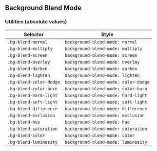 ## Background Blend Mode

### Utilities (absolute values)

| Selector                | Style                                |
| ----------------------- | ------------------------------------ |
| `.bg-blend-normal`      | `background-blend-mode: normal`      |
| `.bg-blend-multiply`    | `background-blend-mode: multiply`    |
| `.bg-blend-screen`      | `background-blend-mode: screen`      |
| `.bg-blend-overlay`     | `background-blend-mode: overlay`     |
| `.bg-blend-darken`      | `background-blend-mode: darken`      |
| `.bg-blend-lighten`     | `background-blend-mode: lighten`     |
| `.bg-blend-color-dodge` | `background-blend-mode: color-dodge` |
| `.bg-blend-color-burn`  | `background-blend-mode: color-burn`  |
| `.bg-blend-hard-light`  | `background-blend-mode: hard-light`  |
| `.bg-blend-soft-light`  | `background-blend-mode: soft-light`  |
| `.bg-blend-difference`  | `background-blend-mode: difference`  |
| `.bg-blend-exclusion`   | `background-blend-mode: exclusion`   |
| `.bg-blend-hue`         | `background-blend-mode: hue`         |
| `.bg-blend-saturation`  | `background-blend-mode: saturation`  |
| `.bg-blend-color`       | `background-blend-mode: color`       |
| `.bg-blend-luminosity`  | `background-blend-mode: luminosity`  |

